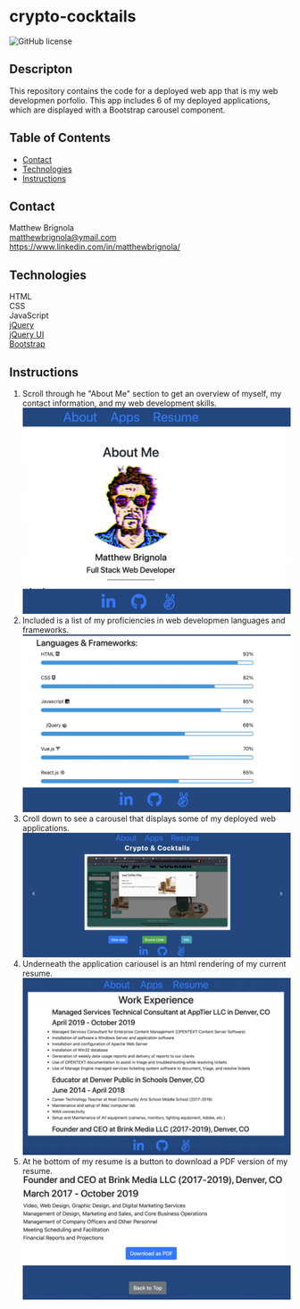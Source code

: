 # crypto-cocktails
![GitHub license](https://img.shields.io/badge/license-MIT-blue.svg)
## Descripton
This repository contains the code for a deployed web app that is my web developmen porfolio. This app includes 6 of my deployed applications, which are displayed with a Bootstrap carousel component.


## Table of Contents
* [Contact](#contact)
* [Technologies](#technologies)  
* [Instructions](#instructions)

## Contact
Matthew Brignola<br>
matthewbrignola@ymail.com<br>
https://www.linkedin.com/in/matthewbrignola/
## Technologies
  HTML
  <br>CSS
  <br>JavaScript
  <br>[jQuery](https://jquery.com/)
   <br>[jQuery UI](https://jqueryui.com/)
   <br> [Bootstrap](https://getbootstrap.com/) 
## Instructions
1. Scroll through he "About Me" section to get an overview of myself, my contact information, and my web development skills.<br>
![searchbar](./assets/preview/img1.png)
2. Included is a list of my proficiencies in web developmen languages and frameworks. <br>
![dropdown](./assets/preview/img2.png)
3. Croll down to see a carousel that displays some of my deployed web applications. 
<br>![info](./assets/preview/img3.png)
6. Underneath the application cariousel is an html rendering of my current resume. 
<br>![modal](./assets/preview/img4.png)
8. At he bottom of my resume is a button to download a PDF version of my resume. 
<br>![history](./assets/preview/img5.png)



